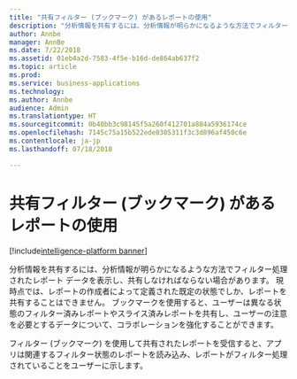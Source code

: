 ```yaml
---
title: "共有フィルター (ブックマーク) があるレポートの使用"
description: "分析情報を共有するには、分析情報が明らかになるような方法でフィルター処理されたレポート データを表示しなければならない場合があります。"
author: Annbe
manager: AnnBe
ms.date: 7/22/2018
ms.assetid: 01eb4a2d-7583-4f5e-b16d-de864ab637f2
ms.topic: article
ms.prod: 
ms.service: business-applications
ms.technology: 
ms.author: Annbe
audience: Admin
ms.translationtype: HT
ms.sourcegitcommit: 0b40bb3c98145f5a260f412701a884a5936174ce
ms.openlocfilehash: 7145c75a15b522ede0305311f3c3d896af450c6e
ms.contentlocale: ja-jp
ms.lasthandoff: 07/18/2018

---
```

# <a name="consuming-reports-with-shared-filters-bookmarks"></a>共有フィルター (ブックマーク) があるレポートの使用

[!include[intelligence-platform banner](../../includes/intelligence-platform.md)]




分析情報を共有するには、分析情報が明らかになるような方法でフィルター処理されたレポート データを表示し、共有しなければならない場合があります。 現時点では、レポートの作成者によって定義された既定の状態でしか、レポートを共有することはできません。 ブックマークを使用すると、ユーザーは異なる状態のフィルター済みレポートやスライス済みレポートを共有し、ユーザーの注意を必要とするデータについて、コラボレーションを強化することができます。 

フィルター (ブックマーク) を使用して共有されたレポートを受信すると、アプリは関連するフィルター状態のレポートを読み込み、レポートがフィルター処理されていることをユーザーに示します。

